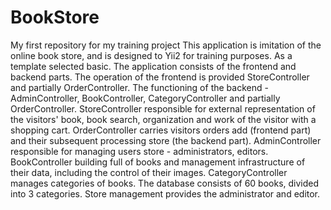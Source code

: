 # BookStore
My first repository for my training project
This application is imitation of the online book store, and is designed to Yii2 for training purposes. As a template selected basic. The application consists of the frontend and backend parts. The operation of the frontend is provided StoreController and partially OrderController. The functioning of the backend - AdminController, BookController, CategoryController and partially OrderController. StoreController responsible for external representation of the visitors' book, book search, organization and work of the visitor with a shopping cart. OrderController carries visitors orders add (frontend part) and their subsequent processing store (the backend part). AdminController responsible for managing users store - administrators, editors. BookController building full of books and management infrastructure of their data, including the control of their images. CategoryController manages categories of books. The database consists of 60 books, divided into 3 categories. Store management provides the administrator and editor.

